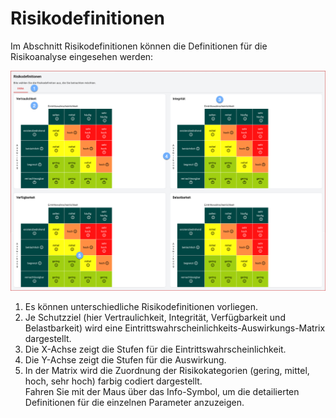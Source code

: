 # Risikodefinitionen

Im Abschnitt Risikodefinitionen können die Definitionen für die Risikoanalyse eingesehen werden:

![Risikodefinition](/assets/manual/veo_risk-definition.de.png)

1. Es können unterschiedliche Risikodefinitionen vorliegen.
1. Je Schutzziel (hier Vertraulichkeit, Integrität, Verfügbarkeit und Belastbarkeit) wird eine Eintrittswahrscheinlichkeits-Auswirkungs-Matrix dargestellt.
1. Die X-Achse zeigt die Stufen für die Eintrittswahrscheinlichkeit.
1. Die Y-Achse zeigt die Stufen für die Auswirkung.
1. In der Matrix wird die Zuordnung der Risikokategorien (gering, mittel, hoch, sehr hoch) farbig codiert dargestellt. <br>Fahren Sie mit der Maus über das Info-Symbol, um die detailierten Definitionen für die einzelnen Parameter anzuzeigen.
